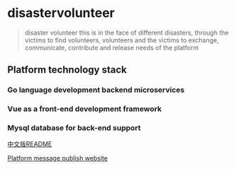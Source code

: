 # disastervolunteer 
> disaster volunteer this is in the face of different disasters, through the victims to find volunteers, volunteers and the victims to exchange, communicate, contribute and release needs of the platform


## Platform technology stack

### Go language development backend microservices

### Vue as a front-end development framework

### Mysql database for back-end support





[中文版README](README-CN.md)


[Platform message publish website](https://disastervolunteer.github.io)

